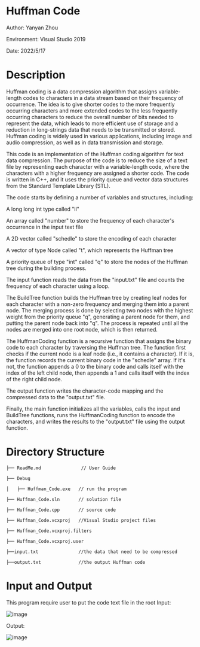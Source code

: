 # Huffman Code
  Author: Yanyan Zhou
  
  Environment: Visual Studio 2019
  
  Date: 2022/5/17
# Description 
Huffman coding is a data compression algorithm that assigns variable-length codes to characters in a data stream based on their frequency of occurrence. The idea is to give shorter codes to the more frequently occurring characters and more extended codes to the less frequently occurring characters to reduce the overall number of bits needed to represent the data, which leads to more efficient use of storage and a reduction in long-strings data that needs to be transmitted or stored. Huffman coding is widely used in various applications, including image and audio compression, as well as in data transmission and storage.

This code is an implementation of the Huffman coding algorithm for text data compression. The purpose of the code is to reduce the size of a text file by representing each character with a variable-length code, where the characters with a higher frequency are assigned a shorter code. The code is written in C++, and it uses the priority queue and vector data structures from the Standard Template Library (STL).

The code starts by defining a number of variables and structures, including:

  A long long int type called "ll"

  An array called "number" to store the frequency of each character's occurrence in the input text file

  A 2D vector called "schedle" to store the encoding of each character

  A vector of type Node called "t", which represents the Huffman tree

  A priority queue of type "int" called "q" to store the nodes of the Huffman tree during the building process.

The input function reads the data from the "input.txt" file and counts the frequency of each character using a loop.

The BuildTree function builds the Huffman tree by creating leaf nodes for each character with a non-zero frequency and merging them into a parent node. The merging process is done by selecting two nodes with the highest weight from the priority queue "q", generating a parent node for them, and putting the parent node back into "q". The process is repeated until all the nodes are merged into one root node, which is then returned.

The HuffmanCoding function is a recursive function that assigns the binary code to each character by traversing the Huffman tree. The function first checks if the current node is a leaf node (i.e., it contains a character). If it is, the function records the current binary code in the "schedle" array. If it's not, the function appends a 0 to the binary code and calls itself with the index of the left child node, then appends a 1 and calls itself with the index of the right child node.

The output function writes the character-code mapping and the compressed data to the "output.txt" file.

Finally, the main function initializes all the variables, calls the input and BuildTree functions, runs the HuffmanCoding function to encode the characters, and writes the results to the "output.txt" file using the output function.
# Directory Structure

    ├── ReadMe.md               // User Guide
    
    ├── Debug             
    
    │   ├── Huffman_Code.exe   // run the program
    
    ├── Huffman_Code.sln       // solution file 
    
    ├── Huffman_Code.cpp       // source code
        
    ├── Huffman_Code.vcxproj   //Visual Studio project files
            
    ├── Huffman_Code.vcxproj.filters   
            
    ├── Huffman_Code.vcxproj.user 
                
    ├──input.txt               //the data that need to be compressed
                
    ├──output.txt              //the output Huffman code
    
# Input and Output
This program require user to put the code text file in the root
Input:

![image](https://user-images.githubusercontent.com/82789287/218552209-a8cd1303-b50c-45b5-a9ac-640a9d4cfcf5.png)

Output:

![image](https://user-images.githubusercontent.com/82789287/218552264-42ca291c-5e72-42c6-b693-0952f8bfdc13.png)

